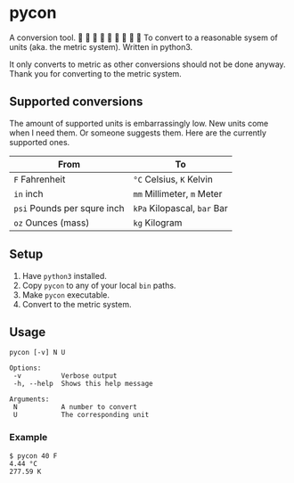 # pycon
A conversion tool. :black_heart:  :black_heart: :black_heart: :black_heart: :black_heart: :black_heart: :black_heart: :black_heart: :black_heart: To convert to a reasonable sysem of units (aka. the metric system). Written in python3.

It only converts to metric as other conversions should not be done anyway.
Thank you for converting to the metric system.  


## Supported conversions

The amount of supported units is embarrassingly low. New units come when I need them. Or someone suggests them. Here are the currently supported ones.

| From           | To                       |
| -------------- | ------------------------ |
| `F` Fahrenheit | `°C` Celsius, `K` Kelvin |
| `in` inch      | `mm` Millimeter, `m` Meter |
| `psi` Pounds per squre inch | `kPa` Kilopascal, `bar` Bar |
| `oz` Ounces (mass) | `kg` Kilogram |


## Setup

1. Have `python3` installed.
2. Copy `pycon` to any of your local `bin` paths.
3. Make `pycon` executable.
3. Convert to the metric system.


## Usage

    pycon [-v] N U
    
    Options:
     -v          Verbose output
     -h, --help  Shows this help message

    Arguments:
     N           A number to convert
     U           The corresponding unit

### Example

    $ pycon 40 F
    4.44 °C
    277.59 K
